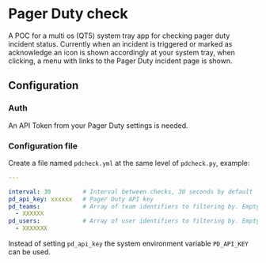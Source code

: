 # Pager Duty check

A POC for a multi os (QT5) system tray app for checking pager duty incident status. Currently
when an incident is triggered or marked as acknowledge an icon is shown accordingly at your system
tray, when clicking, a menu with links to the Pager Duty incident page is shown.

## Configuration

### Auth

An API Token from your Pager Duty settings is needed.

### Configuration file

Create a file named `pdcheck.yml` at the same level of `pdcheck.py`, example:

```yaml
---

interval: 30         # Interval between checks, 30 seconds by default
pd_api_key: xxxxxx   # Pager Duty API key
pd_teams:            # Array of team identifiers to filtering by. Empty by default.
  - XXXXXX
pd_users:            # Array of user identifiers to filtering by. Empty by default.
  - XXXXXXX
```

Instead of setting `pd_api_key` the system environment variable `PD_API_KEY` can be used.

